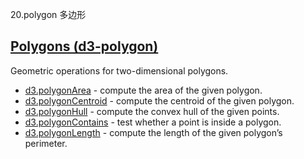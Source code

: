 20.polygon 多边形

## [](https://github.com/d3/d3/blob/main/API.md#polygons-d3-polygon)[Polygons (d3-polygon)](https://github.com/d3/d3-polygon/tree/v3.0.1)

Geometric operations for two-dimensional polygons.

-   [d3.polygonArea](https://github.com/d3/d3-polygon/blob/v3.0.1/README.md#polygonArea) - compute the area of the given polygon.
-   [d3.polygonCentroid](https://github.com/d3/d3-polygon/blob/v3.0.1/README.md#polygonCentroid) - compute the centroid of the given polygon.
-   [d3.polygonHull](https://github.com/d3/d3-polygon/blob/v3.0.1/README.md#polygonHull) - compute the convex hull of the given points.
-   [d3.polygonContains](https://github.com/d3/d3-polygon/blob/v3.0.1/README.md#polygonContains) - test whether a point is inside a polygon.
-   [d3.polygonLength](https://github.com/d3/d3-polygon/blob/v3.0.1/README.md#polygonLength) - compute the length of the given polygon’s perimeter.

